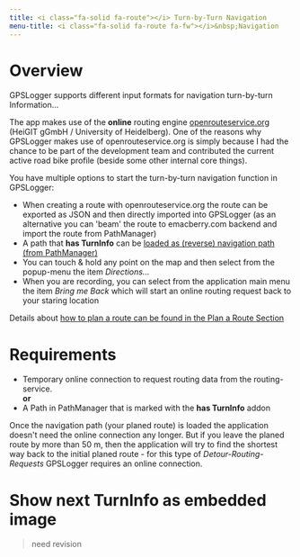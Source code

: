 ```yaml
---
title: <i class="fa-solid fa-route"></i> Turn-by-Turn Navigation
menu-title: <i class="fa-solid fa-route fa-fw"></i>&nbsp;Navigation
---
```


# Overview

GPSLogger supports different input formats for navigation turn-by-turn Information...  

The app makes use of the **online** routing engine [openrouteservice.org](https://openrouteservice.org/) (HeiGIT gGmbH /
University of Heidelberg). One of the reasons why GPSLogger makes use of openrouteservice.org is simply because I had
the chance to be part of the development team and contributed the current active road bike profile (beside some other
internal core things).

You have multiple options to start the turn-by-turn navigation function in GPSLogger:
- When creating a route with openrouteservice.org the route can be exported as JSON and then directly imported into 
  GPSLogger (as an alternative you can 'beam' the route to emacberry.com backend and import the route from PathManager)
- A path that **has TurnInfo** can be [loaded as (reverse) navigation path (from PathManager)](./1500-pathman.html#navipath)
- You can touch & hold any point on the map and then select from the popup-menu the item
  <i class="fa-solid fa-diamond-turn-right"></i> _Directions..._
- When you are recording, you can select from the application main menu the item _Bring me Back_ which will start an
  online routing request back to your staring location 

Details about [how to plan a route can be found in the Plan a Route Section](./2600-routeplan.html)

# Requirements

- Temporary online connection to request routing data from the routing-service.
<br/>**or**<br/> 
- A Path in PathManager that is marked with the **has TurnInfo** addon

Once the navigation path (your planed route) is loaded the application doesn't need the online connection any longer.
But if you leave the planed route by more than 50 m, then the application will try to find the shortest way back to
the initial planed route - for this type of _Detour-Routing-Requests_ GPSLogger requires an online connection.

# Show next TurnInfo as embedded image

> need revision
